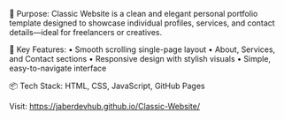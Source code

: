 
🎯 Purpose:
Classic Website is a clean and elegant personal portfolio template designed to showcase individual profiles, services, and contact details—ideal for freelancers or creatives.

🚀 Key Features:
• Smooth scrolling single-page layout
• About, Services, and Contact sections
• Responsive design with stylish visuals
• Simple, easy-to-navigate interface

📦 Tech Stack:
HTML, CSS, JavaScript, GitHub Pages

Visit: https://jaberdevhub.github.io/Classic-Website/
